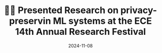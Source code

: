 ---
title: 🙋🏻 Presented Research on privacy-preservin ML systems at the ECE 14th Annual Research Festival
summary: "<div style='text-align: justify;'>Thrilled to presented a research poster highlighting our current work on low-latency privacy-preserving ML systems.”</div>"
date: 2024-11-08
tags:
  - 2024 Research Festival
links:
  - icon: link
    icon_pack: fas
    name: Poster
    url: https://dexterkan.github.io/event/research_festival_24/
---